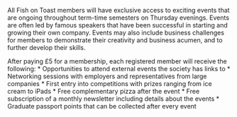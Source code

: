 All Fish on Toast members will have exclusive access to exciting events that are ongoing throughout term-time semesters on Thursday evenings. Events are often led by famous speakers that have been successful in starting and growing their own company. Events may also include business challenges for members to demonstrate their creativity and business acumen, and to further develop their skills. 

After paying £5 for a membership, each registered member will receive the following:
	*	Opportunities to attend external events the society has links to
	*	Networking sessions with employers and representatives from large companies
	*	First entry into competitions with prizes ranging from ice cream to iPads
	*	Free complementary pizza after the event
	*	Free subscription of a monthly newsletter including details about the events 
	*	Graduate passport points that can be collected after every event

